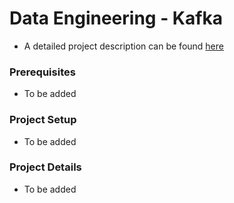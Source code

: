 # Data Engineering - Kafka

- A detailed project description can be found [here](https://github.com/tamediadigital/hiring-challenges/tree/master/data-engineer-challenge)

### Prerequisites

- To be added

### Project Setup

- To be added

### Project Details

- To be added